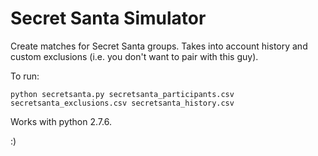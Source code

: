 # Secret Santa Simulator

Create matches for Secret Santa groups.  Takes into account history and custom exclusions (i.e. you don't want to pair with this guy).

To run:
```
python secretsanta.py secretsanta_participants.csv secretsanta_exclusions.csv secretsanta_history.csv
```

Works with python 2.7.6.

:)
